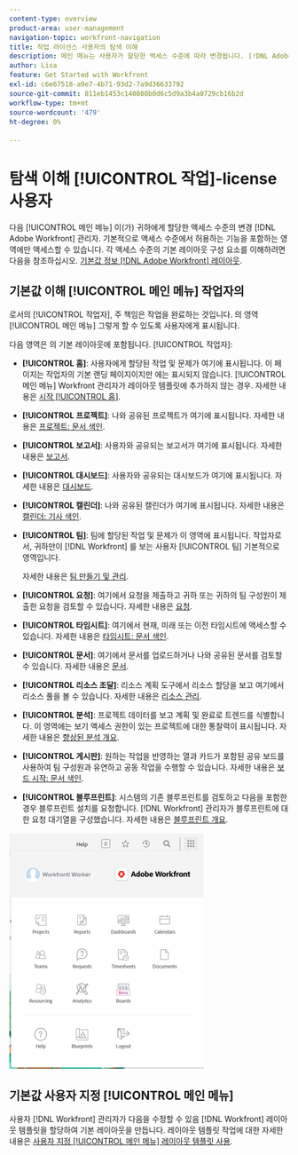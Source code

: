 ```yaml
---
content-type: overview
product-area: user-management
navigation-topic: workfront-navigation
title: 작업 라이선스 사용자의 탐색 이해
description: 메인 메뉴는 사용자가 할당한 액세스 수준에 따라 변경됩니다. [!DNL Adobe Workfront] 관리자. 기본적으로 액세스 수준에서 허용하는 기능을 포함하는 영역에만 액세스할 수 있습니다.
author: Lisa
feature: Get Started with Workfront
exl-id: c6e67518-a9e7-4b71-93d2-7a9d36633792
source-git-commit: 811eb1453c140808b0d6c5d9a3b4a0729cb16b2d
workflow-type: tm+mt
source-wordcount: '479'
ht-degree: 0%

---
```


# 탐색 이해 [!UICONTROL 작업]-license 사용자

다음 [!UICONTROL 메인 메뉴] 이(가) 귀하에게 할당한 액세스 수준의 변경 [!DNL Adobe Workfront] 관리자. 기본적으로 액세스 수준에서 허용하는 기능을 포함하는 영역에만 액세스할 수 있습니다. 각 액세스 수준의 기본 레이아웃 구성 요소를 이해하려면 다음을 참조하십시오. [기본값 정보 [!DNL Adobe Workfront] 레이아웃](../../../administration-and-setup/customize-workfront/use-layout-templates/about-the-default-wf-layout.md).

## 기본값 이해 [!UICONTROL 메인 메뉴] 작업자의

로서의 [!UICONTROL 작업자], 주 책임은 작업을 완료하는 것입니다. 의 영역 [!UICONTROL 메인 메뉴] 그렇게 할 수 있도록 사용자에게 표시됩니다.

다음 영역은 의 기본 레이아웃에 포함됩니다. [!UICONTROL 작업자]:

* **[!UICONTROL 홈]**: 사용자에게 할당된 작업 및 문제가 여기에 표시됩니다. 이 페이지는 작업자의 기본 랜딩 페이지이지만 에는 표시되지 않습니다. [!UICONTROL 메인 메뉴] Workfront 관리자가 레이아웃 템플릿에 추가하지 않는 경우.  자세한 내용은 [시작 [!UICONTROL 홈]](../../../workfront-basics/using-home/using-the-home-area/get-started-with-home.md).

* **[!UICONTROL 프로젝트]**: 나와 공유된 프로젝트가 여기에 표시됩니다. 자세한 내용은 [프로젝트: 문서 색인](../../../manage-work/projects/projects-overview.md).

* **[!UICONTROL 보고서]**: 사용자와 공유되는 보고서가 여기에 표시됩니다. 자세한 내용은 [보고서](../../../reports-and-dashboards/reports/reports-overview.md).

* **[!UICONTROL 대시보드]**: 사용자와 공유되는 대시보드가 여기에 표시됩니다. 자세한 내용은 [대시보드](../../../reports-and-dashboards/dashboards/dashboards-overview.md).

* **[!UICONTROL 캘린더]**: 나와 공유된 캘린더가 여기에 표시됩니다. 자세한 내용은 [캘린더: 기사 색인](../../../reports-and-dashboards/reports/calendars/calendars.md).

* **[!UICONTROL 팀]**: 팀에 할당된 작업 및 문제가 이 영역에 표시됩니다. 작업자로서, 귀하만이 [!DNL Workfront] 를 보는 사용자 [!UICONTROL 팀] 기본적으로 영역입니다.

  자세한 내용은 [팀 만들기 및 관리](../../../people-teams-and-groups/create-and-manage-teams/create-and-mange-teams.md).

* **[!UICONTROL 요청]**: 여기에서 요청을 제출하고 귀하 또는 귀하의 팀 구성원이 제출한 요청을 검토할 수 있습니다. 자세한 내용은 [요청](../../../manage-work/requests/requests-overview.md).

* **[!UICONTROL 타임시트]**: 여기에서 현재, 미래 또는 이전 타임시트에 액세스할 수 있습니다. 자세한 내용은 [타임시트: 문서 색인](../../../timesheets/timesheets-all.md).

* **[!UICONTROL 문서]**: 여기에서 문서를 업로드하거나 나와 공유된 문서를 검토할 수 있습니다. 자세한 내용은 [문서](../../../documents/documents-overview.md).

* **[!UICONTROL 리소스 조달]**: 리소스 계획 도구에서 리소스 할당을 보고 여기에서 리소스 풀을 볼 수 있습니다. 자세한 내용은 [리소스 관리](../../../resource-mgmt/manage-resources.md).

* **[!UICONTROL 분석]**: 프로젝트 데이터를 보고 계획 및 완료로 트렌드를 식별합니다. 이 영역에는 보기 액세스 권한이 있는 프로젝트에 대한 통찰력이 표시됩니다. 자세한 내용은 [향상된 분석 개요](../../../enhanced-analytics/enhanced-analytics-overview.md).

* **[!UICONTROL 게시판]**: 원하는 작업을 반영하는 열과 카드가 포함된 공유 보드를 사용하여 팀 구성원과 유연하고 공동 작업을 수행할 수 있습니다. 자세한 내용은 [보드 시작: 문서 색인](../../../agile/get-started-with-boards/get-started-with-boards.md).

* **[!UICONTROL 블루프린트]**: 시스템의 기존 블루프린트를 검토하고 다음을 포함한 경우 블루프린트 설치를 요청합니다. [!DNL Workfront] 관리자가 블루프린트에 대한 요청 대기열을 구성했습니다. 자세한 내용은 [블루프린트 개요](../../../administration-and-setup/blueprints/blueprints-overview.md).

![](assets/worker-main-menu-350x426.png)

## 기본값 사용자 지정 [!UICONTROL 메인 메뉴]

사용자 [!DNL Workfront] 관리자가 다음을 수정할 수 있음 [!DNL Workfront] 레이아웃 템플릿을 할당하여 기본 레이아웃을 만듭니다. 레이아웃 템플릿 작업에 대한 자세한 내용은  [사용자 지정 [!UICONTROL 메인 메뉴] 레이아웃 템플릿 사용](../../../administration-and-setup/customize-workfront/use-layout-templates/customize-main-menu.md).
